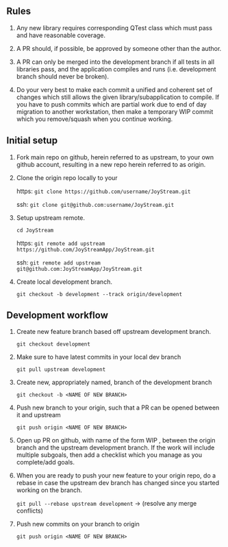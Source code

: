 Rules
------------------------------------------------------------

1. Any new library requires corresponding QTest class which
must pass and have reasonable coverage.

2. A PR should, if possible, be approved by someone other than
the author.

3. A PR can only be merged into the development branch if
all tests in all libraries pass, and the application compiles
and runs (i.e. development branch should never be broken).

4. Do your very best to make each commit a unified and coherent
set of changes which still allows the given library/subapplication
to compile. If you have to push commits which are partial work
due to end of day migration to another workstation, then make 
a temporary WIP commit which you remove/squash when you continue working.

Initial setup
------------------------------------------------------------

1. Fork main repo on github, herein referred to as upstream,
to your own github account, resulting in a new repo herein
referred to as origin.

2. Clone the origin repo locally to your 
  
    https: `git clone https://github.com/username/JoyStream.git` 
  
    ssh: `git clone git@github.com:username/JoyStream.git`

3. Setup upstream remote.
  
    `cd JoyStream`
  
    https: `git remote add upstream https://github.com/JoyStreamApp/JoyStream.git`
  
    ssh: `git remote add upstream git@github.com:JoyStreamApp/JoyStream.git`

4. Create local development branch.
  
    `git checkout -b development --track origin/development`

Development workflow
------------------------------------------------------------

1. Create new feature branch based off upstream development branch.

    `git checkout development`

2. Make sure to have latest commits in your local dev branch
  
    `git pull upstream development`

3. Create new, appropriately named, branch of the development branch
  
    `git checkout -b <NAME OF NEW BRANCH>`

4. Push new branch to your origin, such that a PR can be opened between it and upstream

    `git push origin <NAME OF NEW BRANCH>`

5. Open up PR on github, with name of the form WIP <DESCRIPTION>,
between the origin branch and the upstream development branch.
If the work will include multiple subgoals, then add a checklist
which you manage as you complete/add goals.

6. When you are ready to push your new feature to your origin repo,
do a rebase in case the upstream dev branch has changed since you started working on the branch. 
  
    `git pull --rebase upstream development` -> (resolve any merge conflicts)

7. Push new commits on your branch to origin
 
    `git push origin <NAME OF NEW BRANCH>`

